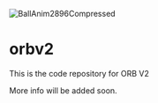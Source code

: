 ![BallAnim2896Compressed](https://user-images.githubusercontent.com/80461084/110891342-cfe04500-8317-11eb-8b8b-b0fbd75343dc.jpg)
# orbv2
This is the code repository for ORB V2

More info will be added soon.
